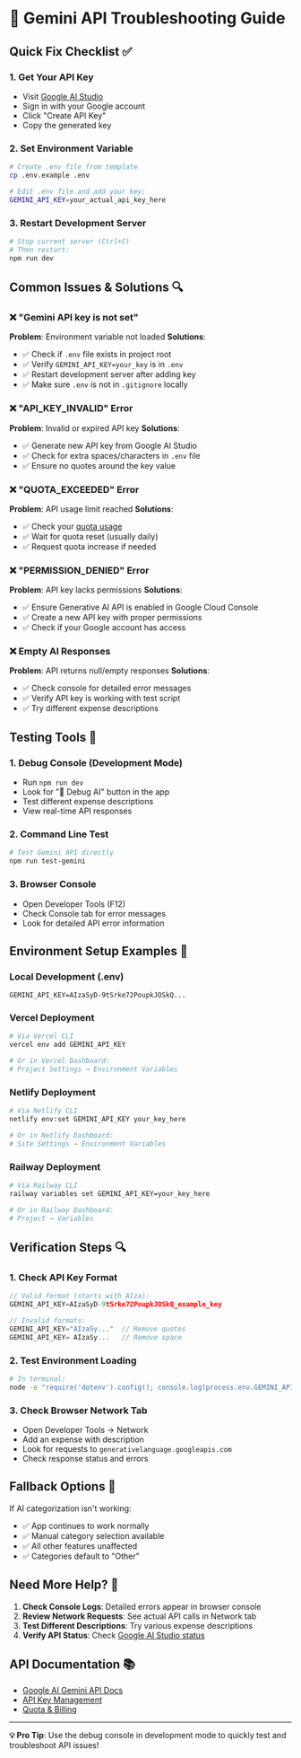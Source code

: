 # 🔧 Gemini API Troubleshooting Guide

## Quick Fix Checklist ✅

### 1. **Get Your API Key** 
- Visit [Google AI Studio](https://makersuite.google.com/app/apikey)
- Sign in with your Google account
- Click "Create API Key"
- Copy the generated key

### 2. **Set Environment Variable**
```bash
# Create .env file from template
cp .env.example .env

# Edit .env file and add your key:
GEMINI_API_KEY=your_actual_api_key_here
```

### 3. **Restart Development Server**
```bash
# Stop current server (Ctrl+C)
# Then restart:
npm run dev
```

## Common Issues & Solutions 🔍

### ❌ "Gemini API key is not set"
**Problem**: Environment variable not loaded
**Solutions**:
- ✅ Check if `.env` file exists in project root
- ✅ Verify `GEMINI_API_KEY=your_key` is in `.env`
- ✅ Restart development server after adding key
- ✅ Make sure `.env` is not in `.gitignore` locally

### ❌ "API_KEY_INVALID" Error
**Problem**: Invalid or expired API key
**Solutions**:
- ✅ Generate new API key from Google AI Studio
- ✅ Check for extra spaces/characters in `.env` file
- ✅ Ensure no quotes around the key value

### ❌ "QUOTA_EXCEEDED" Error
**Problem**: API usage limit reached
**Solutions**:
- ✅ Check your [quota usage](https://console.cloud.google.com/apis/api/generativelanguage.googleapis.com/quotas)
- ✅ Wait for quota reset (usually daily)
- ✅ Request quota increase if needed

### ❌ "PERMISSION_DENIED" Error
**Problem**: API key lacks permissions
**Solutions**:
- ✅ Ensure Generative AI API is enabled in Google Cloud Console
- ✅ Create a new API key with proper permissions
- ✅ Check if your Google account has access

### ❌ Empty AI Responses
**Problem**: API returns null/empty responses
**Solutions**:
- ✅ Check console for detailed error messages
- ✅ Verify API key is working with test script
- ✅ Try different expense descriptions

## Testing Tools 🧪

### 1. **Debug Console (Development Mode)**
- Run `npm run dev`
- Look for "🧪 Debug AI" button in the app
- Test different expense descriptions
- View real-time API responses

### 2. **Command Line Test**
```bash
# Test Gemini API directly
npm run test-gemini
```

### 3. **Browser Console**
- Open Developer Tools (F12)
- Check Console tab for error messages
- Look for detailed API error information

## Environment Setup Examples 📝

### Local Development (.env)
```env
GEMINI_API_KEY=AIzaSyD-9tSrke72PoupkJOSkQ...
```

### Vercel Deployment
```bash
# Via Vercel CLI
vercel env add GEMINI_API_KEY

# Or in Vercel Dashboard:
# Project Settings → Environment Variables
```

### Netlify Deployment
```bash
# Via Netlify CLI
netlify env:set GEMINI_API_KEY your_key_here

# Or in Netlify Dashboard:
# Site Settings → Environment Variables
```

### Railway Deployment
```bash
# Via Railway CLI
railway variables set GEMINI_API_KEY=your_key_here

# Or in Railway Dashboard:
# Project → Variables
```

## Verification Steps 🔍

### 1. **Check API Key Format**
```javascript
// Valid format (starts with AIza):
GEMINI_API_KEY=AIzaSyD-9tSrke72PoupkJOSkQ_example_key

// Invalid formats:
GEMINI_API_KEY="AIzaSy..."  // Remove quotes
GEMINI_API_KEY= AIzaSy...   // Remove space
```

### 2. **Test Environment Loading**
```bash
# In terminal:
node -e "require('dotenv').config(); console.log(process.env.GEMINI_API_KEY ? 'Found' : 'Missing')"
```

### 3. **Check Browser Network Tab**
- Open Developer Tools → Network
- Add an expense with description
- Look for requests to `generativelanguage.googleapis.com`
- Check response status and errors

## Fallback Options 🔄

If AI categorization isn't working:
- ✅ App continues to work normally
- ✅ Manual category selection available
- ✅ All other features unaffected
- ✅ Categories default to "Other"

## Need More Help? 💬

1. **Check Console Logs**: Detailed errors appear in browser console
2. **Review Network Requests**: See actual API calls in Network tab
3. **Test Different Descriptions**: Try various expense descriptions
4. **Verify API Status**: Check [Google AI Studio status](https://status.cloud.google.com/)

## API Documentation 📚

- [Google AI Gemini API Docs](https://ai.google.dev/docs)
- [API Key Management](https://console.cloud.google.com/apis/credentials)
- [Quota & Billing](https://console.cloud.google.com/apis/api/generativelanguage.googleapis.com/quotas)

---

**💡 Pro Tip**: Use the debug console in development mode to quickly test and troubleshoot API issues!
